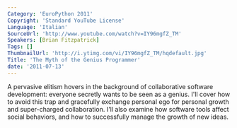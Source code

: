 ```yaml
---
Category: 'EuroPython 2011'
Copyright: 'Standard YouTube License'
Language: 'Italian'
SourceUrl: 'http://www.youtube.com/watch?v=IY96mgfZ_TM'
Speakers: [Brian Fitzpatrick]
Tags: []
ThumbnailUrl: 'http://i.ytimg.com/vi/IY96mgfZ_TM/hqdefault.jpg'
Title: 'The Myth of the Genius Programmer'
date: '2011-07-13'
---
```

A pervasive elitism hovers in the background of collaborative software
development: everyone secretly wants to be seen as a genius. I'll cover how to
avoid this trap and gracefully exchange personal ego for personal growth and
super-charged collaboration. I'll also examine how software tools affect
social behaviors, and how to successfully manage the growth of new ideas.
